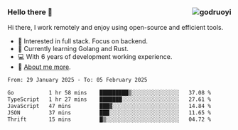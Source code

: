 ### Hello there 👋 <img align="right" src="https://github-readme-stats.vercel.app/api?username=godruoyi&show_icons=true" alt="godruoyi" />

Hi there, I work remotely and enjoy using open-source and efficient tools.

- 🔭 Interested in full stack. Focus on backend.
- 🌱 Currently learning Golang and Rust.
- 💻 With 6 years of development working experience.
- 👒 [About me more](https://godruoyi.com/posts/about-godruoyi).



<!--START_SECTION:waka-->

```txt
From: 29 January 2025 - To: 05 February 2025

Go           1 hr 58 mins    █████████▒░░░░░░░░░░░░░░░   37.08 %
TypeScript   1 hr 27 mins    ███████░░░░░░░░░░░░░░░░░░   27.61 %
JavaScript   47 mins         ███▓░░░░░░░░░░░░░░░░░░░░░   14.84 %
JSON         37 mins         ███░░░░░░░░░░░░░░░░░░░░░░   11.65 %
Thrift       15 mins         █▒░░░░░░░░░░░░░░░░░░░░░░░   04.72 %
```

<!--END_SECTION:waka-->
